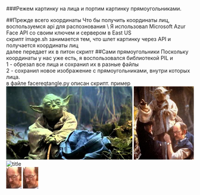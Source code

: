 ###Режем картинку на лица и портим картинку прямоугольниками.

##Прежде всего координаты
Что бы получить координаты лиц, воспользуемся api для распознования \ 
Я использовал Microsoft Azur Face API со своим ключем и сервером в East US \
скрипт image.sh занимается тем, что шлет картинку через API и получается координаты лиц\
далее передает их в питон скрипт
##Сами прямоугольники
Поскольку координаты у нас уже есть, я воспользовался библиотекой PIL и\
1 - обрезал все лица и сохранил их в разные файлы \
2 - сохранил новое изображение с прямоугольниками, внутри которых лица. \
в файле facereqtangle.py описан скрипт.
пример 
![title](./img.jpg) \
![title](./face_img.png)\
![title](./819b866a-a604-49ec-bd03-28f714522aa6-fragment.png)
![title](./819b866a-a604-49ec-bd03-28f714522aa6-fragment.png)

